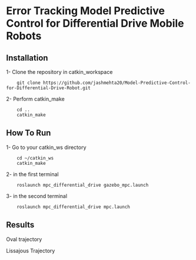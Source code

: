 # Error Tracking Model Predictive Control for Differential Drive Mobile Robots


## Installation

1- Clone the repository in catkin_workspace
```shell
    git clone https://github.com/jashmehta20/Model-Predictive-Control-for-Differential-Drive-Robot.git
```
2- Perform catkin_make 
```shell
    cd ..
    catkin_make
```

## How To Run

1- Go to your catkin_ws directory
```shell
    cd ~/catkin_ws
    catkin_make
```
2- in the first terminal
```shell
    roslaunch mpc_differential_drive gazebo_mpc.launch
```
3- in the second terminal
```shell
    roslaunch mpc_differential_drive mpc.launch
```

## Results

Oval trajectory


Lissajous Trajectory
